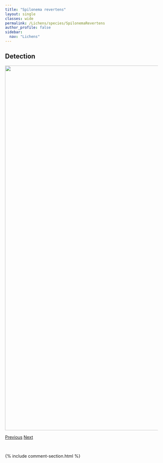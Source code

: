 ```yaml
---
title: "Spilonema revertens"
layout: single
classes: wide
permalink: /Lichens/species/SpilonemaRevertens
author_profile: false
sidebar:
  nav: "Lichens"
---
```


<h2>Detection</h2>

<a href="https://drive.google.com/uc?export=view&id=1nLW5aP0Vx5GKcLt0ieao0JT6KX35kwS3">
<img src="https://drive.google.com/uc?export=view&id=1nLW5aP0Vx5GKcLt0ieao0JT6KX35kwS3" height = "1200" width = "800">
</a>


<a href="/DevelopmentWebsite/Lichens/species/SpilonemaCfAmericanum" class="pagination--pager" title="Spilonema cf. americanum">Previous</a> <a href="/DevelopmentWebsite/Lichens/species/SquamarinaCartilaginea" class="pagination--pager" title="Squamarina cartilaginea">Next</a>

<p>&nbsp;</p>

{% include comment-section.html %}
